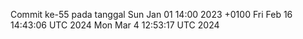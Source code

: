 Commit ke-55 pada tanggal Sun Jan 01 14:00 2023 +0100
Fri Feb 16 14:43:06 UTC 2024
Mon Mar  4 12:53:17 UTC 2024
